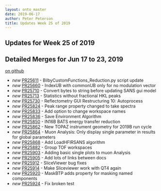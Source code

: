 ```yaml
---
layout: onto_master
date: 2019-06-17
author: Peter Peterson
title: Updates Week 25 of 2019
---
```

Updates for Week 25 of 2019
---------------------------

Detailed Merges for Jun 17 to 23, 2019
--------------------------------------
[on github](https://github.com/mantidproject/mantid/pulls?q=is%3Apr+merged%3A2019-06-18..2019-06-23)

* *new* [PR25611](https://github.com/mantidproject/mantid/pull/25611) - BilbyCustomFunctions_Reduction.py script update
* *new* [PR25660](https://github.com/mantidproject/mantid/pull/25660) - IndexUB with commonUB only for no modulation vector
* *new* [PR25710](https://github.com/mantidproject/mantid/pull/25710) - Convert bytes to string before updating SANS gui model
* *new* [PR25713](https://github.com/mantidproject/mantid/pull/25713) - Statistics without fractional HKL peaks
* *new* [PR25730](https://github.com/mantidproject/mantid/pull/25730) - Reflectometry GUI Restructuring 10: Autoprocess
* *new* [PR25824](https://github.com/mantidproject/mantid/pull/25824) - Peak range property changed to take spectra
* *new* [PR25833](https://github.com/mantidproject/mantid/pull/25833) - Add option to change workspace names
* *new* [PR25836](https://github.com/mantidproject/mantid/pull/25836) - Save Environment Algorithm
* *new* [PR25850](https://github.com/mantidproject/mantid/pull/25850) - IN16B BATS energy transfer reduction
* *new* [PR25862](https://github.com/mantidproject/mantid/pull/25862) - New TOPAZ instrument geometry for 2019B run cycle
* *new* [PR25864](https://github.com/mantidproject/mantid/pull/25864) - Muon Analysis: Only display single parameter in results for global parameters
* *new* [PR25868](https://github.com/mantidproject/mantid/pull/25868) - Add LoadHFIRSANS algorithm
* *new* [PR25882](https://github.com/mantidproject/mantid/pull/25882) - Group TOF workspaces
* *new* [PR25903](https://github.com/mantidproject/mantid/pull/25903) - Adding basic single plots to muon Analysis
* *new* [PR25905](https://github.com/mantidproject/mantid/pull/25905) - Add lots of links between docs
* *new* [PR25912](https://github.com/mantidproject/mantid/pull/25912) - SliceViewer bug fixes
* *new* [PR25914](https://github.com/mantidproject/mantid/pull/25914) - Make Sliceviewer work with QT4 again
* *new* [PR25920](https://github.com/mantidproject/mantid/pull/25920) - MaskBTP adds property for masking named components
* *new* [PR25924](https://github.com/mantidproject/mantid/pull/25924) - Fix broken test
